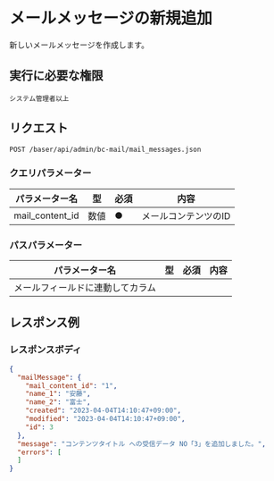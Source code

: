 # メールメッセージの新規追加

新しいメールメッセージを作成します。

## 実行に必要な権限

```
システム管理者以上
```

## リクエスト
```
POST /baser/api/admin/bc-mail/mail_messages.json
```

### クエリパラメーター

| パラメーター名   | 型   | 必須  | 内容          |
|-----------|-----|-----|-------------|
| mail_content_id        | 数値  | ●   | メールコンテンツのID |

### パスパラメーター

| パラメーター名   | 型   | 必須  | 内容          |
|-----------|-----|-----|-------------|
| メールフィールドに連動してカラム        |     |     |             |



## レスポンス例

### レスポンスボディ

```json
{
  "mailMessage": {
    "mail_content_id": "1",
    "name_1": "安藤",
    "name_2": "富士",
    "created": "2023-04-04T14:10:47+09:00",
    "modified": "2023-04-04T14:10:47+09:00",
    "id": 3
  },
  "message": "コンテンツタイトル への受信データ NO「3」を追加しました。",
  "errors": [
  ]
}

```
